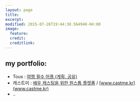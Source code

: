 ```yaml
---
layout: page
title: 
excerpt: 
modified: 2015-07-26T19:44:38.564948-04:00
image:
  feature: 
  credit: 
  creditlink: 
---
```


## my portfolio:

* Tous   :   [여행 필수 어플 (계획, 공유)](https://play.google.com/store/apps/details?id=com.tous.application.splash)
* 캐스트미   :   [배우 캐스팅을 위한 원스톱 플렛폼](https://play.google.com/store/apps/details?id=com.mavlux.castme) / [www.castme.kr](www.castme.kr)
* ..

[^1]: Example: *domain.com/category-name/post-title*